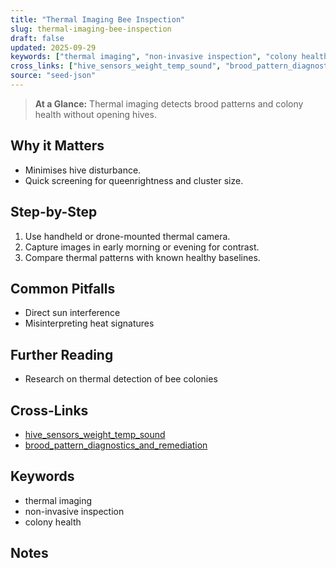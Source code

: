 ```yaml
---
title: "Thermal Imaging Bee Inspection"
slug: thermal-imaging-bee-inspection
draft: false
updated: 2025-09-29
keywords: ["thermal imaging", "non-invasive inspection", "colony health"]
cross_links: ["hive_sensors_weight_temp_sound", "brood_pattern_diagnostics_and_remediation"]
source: "seed-json"
---
```


> **At a Glance:** Thermal imaging detects brood patterns and colony health without opening hives.

## Why it Matters
- Minimises hive disturbance.
- Quick screening for queenrightness and cluster size.

## Step-by-Step
1) Use handheld or drone-mounted thermal camera.
2) Capture images in early morning or evening for contrast.
3) Compare thermal patterns with known healthy baselines.

## Common Pitfalls
- Direct sun interference
- Misinterpreting heat signatures

## Further Reading
- Research on thermal detection of bee colonies

## Cross-Links
- [hive_sensors_weight_temp_sound](/topics/hive-sensors-weight-temp-sound/)
- [brood_pattern_diagnostics_and_remediation](/topics/brood-pattern-diagnostics-and-remediation/)

## Keywords
- thermal imaging
- non-invasive inspection
- colony health

## Notes
